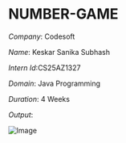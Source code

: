 # NUMBER-GAME

*Company*: Codesoft

*Name*: Keskar Sanika Subhash

*Intern Id*:CS25AZ1327

*Domain*: Java Programming

*Duration*: 4 Weeks

*Output*: 

![Image](https://github.com/user-attachments/assets/43268396-7b42-404c-a765-6b26363f8dea)
